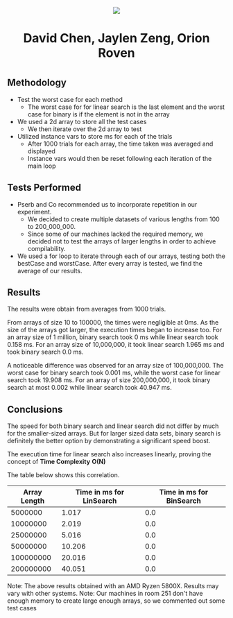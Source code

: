 <p align="center">
  <img src="https://cdn.discordapp.com/attachments/878465038346747935/919278794643210291/Team_Incredibly_Cohesive.png" />
</p>

<div align="center">
  <h1> David Chen, Jaylen Zeng, Orion Roven <h1>
</div>

## Methodology
  * Test the worst case for each method
    * The worst case for for linear search is the last element and the worst case for binary is if the element is not in the array
  * We used a 2d array to store all the test cases
    * We then iterate over the 2d array to test
  * Utilized instance vars to store ms for each of the trials
    * After 1000 trials for each array, the time taken was averaged and displayed
    * Instance vars would then be reset following each iteration of the main loop

## Tests Performed
  * Pserb and Co recommended us to incorporate repetition in our experiment.
    * We decided to create multiple datasets of various lengths from 100 to 200_000_000.
    * Since some of our machines lacked the required memory, we decided not to test the arrays of larger lengths in order to achieve compilability.
  * We used a for loop to iterate through each of our arrays, testing both the   bestCase and worstCase. After every array is tested, we find the average of our results.

## Results
The results were obtain from averages from 1000 trials.

From arrays of size 10 to 100000, the times were negligible at 0ms. As the size of the arrays got larger, the execution times began to increase too. For an array size of 1 million, binary search took 0 ms while linear search took 0.158 ms. For an array size of 10,000,000, it took linear search 1.965 ms and took binary search 0.0 ms.

A noticeable difference was observed for an array size of 100,000,000. The worst case for binary search took 0.001 ms, while the worst case for linear search took 19.908 ms.
For an array of size 200,000,000, it took binary search at most 0.002 while linear search took 40.947 ms.


## Conclusions
The speed for both binary search and linear search did not differ by much for the smaller-sized arrays. But for larger sized data sets, binary search is definitely the better option by demonstrating a significant speed boost.

The execution time for linear search also increases linearly, proving the concept of **Time Complexity** **O(N)**

The table below shows this correlation.

| Array Length| Time in ms for LinSearch| Time in ms for BinSearch|
| ----------- | ---------               | ---------               |
| 5000000     | 1.017                   | 0.0                     |
| 10000000    | 2.019                   | 0.0                     |
| 25000000    | 5.016                   | 0.0                     |
| 50000000    | 10.206                  | 0.0                     |
| 100000000   | 20.016                  | 0.0                     |
| 200000000   | 40.051                  | 0.0                     |


Note: The above results obtained with an AMD Ryzen 5800X. Results may vary with other systems.
Note: Our machines in room 251 don't have enough memory to create large enough arrays, so we commented out some test cases
